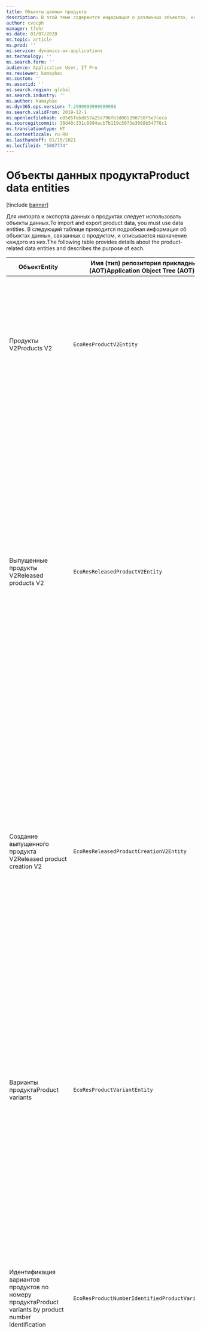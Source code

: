 ```yaml
---
title: Объекты данных продукта
description: В этой теме содержится информация о различных объектах, которые могут быть использованы для импорта и экспорта данных о продукции.
author: cvocph
manager: tfehr
ms.date: 01/07/2020
ms.topic: article
ms.prod: ''
ms.service: dynamics-ax-applications
ms.technology: ''
ms.search.form: ''
audience: Application User, IT Pro
ms.reviewer: kamaybac
ms.custom: ''
ms.assetid: ''
ms.search.region: global
ms.search.industry: ''
ms.author: kamaybac
ms.dyn365.ops.version: 7.2999999999999998
ms.search.validFrom: 2019-12-1
ms.openlocfilehash: e05d5febdd57a25d796fb3d085390758f5e7ceca
ms.sourcegitcommit: 38d40c331c8894acb7b119c5073e3088b54776c1
ms.translationtype: HT
ms.contentlocale: ru-RU
ms.lasthandoff: 01/15/2021
ms.locfileid: "5007774"
---
```

# <a name="product-data-entities"></a><span data-ttu-id="306e0-103">Объекты данных продукта</span><span class="sxs-lookup"><span data-stu-id="306e0-103">Product data entities</span></span>

[!include [banner](../includes/banner.md)]

<span data-ttu-id="306e0-104">Для импорта и экспорта данных о продуктах следует использовать объекты данных.</span><span class="sxs-lookup"><span data-stu-id="306e0-104">To import and export product data, you must use data entities.</span></span> <span data-ttu-id="306e0-105">В следующей таблице приводится подробная информация об объектах данных, связанных с продуктом, и описывается назначение каждого из них.</span><span class="sxs-lookup"><span data-stu-id="306e0-105">The following table provides details about the product-related data entities and describes the purpose of each.</span></span>

| <span data-ttu-id="306e0-106">Объект</span><span class="sxs-lookup"><span data-stu-id="306e0-106">Entity</span></span> | <span data-ttu-id="306e0-107">Имя (тип) репозитория прикладных объектов (AOT)</span><span class="sxs-lookup"><span data-stu-id="306e0-107">Application Object Tree (AOT) name (type)</span></span> | <span data-ttu-id="306e0-108">Основание</span><span class="sxs-lookup"><span data-stu-id="306e0-108">Notes</span></span> |
|--------|-------------------------------------------|-------|
| <span data-ttu-id="306e0-109">Продукты V2</span><span class="sxs-lookup"><span data-stu-id="306e0-109">Products V2</span></span> | `EcoResProductV2Entity` | <span data-ttu-id="306e0-110">Этот объект используется для импорта и экспорта общих уникально идентифицируемых продуктов и шаблонов продуктов.</span><span class="sxs-lookup"><span data-stu-id="306e0-110">This entity is used to import and export shared products-distinct products and product masters.</span></span> <span data-ttu-id="306e0-111">Это позволяет обновлять.</span><span class="sxs-lookup"><span data-stu-id="306e0-111">It allows for updates.</span></span> <span data-ttu-id="306e0-112">Не поддерживает операции SQL на основе наборов.</span><span class="sxs-lookup"><span data-stu-id="306e0-112">It doesn't support set-based SQL operations.</span></span> <span data-ttu-id="306e0-113">Включено для протокола OData.</span><span class="sxs-lookup"><span data-stu-id="306e0-113">It's enabled for Open Data Protocol (OData).</span></span> |
| <span data-ttu-id="306e0-114">Выпущенные продукты V2</span><span class="sxs-lookup"><span data-stu-id="306e0-114">Released products V2</span></span> | `EcoResReleasedProductV2Entity` | <span data-ttu-id="306e0-115">Этот объект используется для импорта и экспорта выпущенных уникально идентифицируемых продуктов и шаблонов продуктов.</span><span class="sxs-lookup"><span data-stu-id="306e0-115">This entity is used to import and export released products-distinct products and product masters.</span></span> <span data-ttu-id="306e0-116">Это позволяет обновлять.</span><span class="sxs-lookup"><span data-stu-id="306e0-116">It allows for updates.</span></span> <span data-ttu-id="306e0-117">Требуется, чтобы общий продукт уже был создан.</span><span class="sxs-lookup"><span data-stu-id="306e0-117">It requires that the shared product already be created.</span></span> <span data-ttu-id="306e0-118">При импорте нового выпущенного продукта происходит выпуск общего продукта.</span><span class="sxs-lookup"><span data-stu-id="306e0-118">When a new released product is imported, a release of the shared product occurs.</span></span> <span data-ttu-id="306e0-119">Существуют также отдельные объекты, которые могут быть использованы для импорта и экспорта выпущенных шаблонов продуктов и выпущенных уникальных вариантов.</span><span class="sxs-lookup"><span data-stu-id="306e0-119">There are also separate entities that can be used to import and export released product masters and released distinct variants.</span></span> <span data-ttu-id="306e0-120">Этот объект не поддерживает операции SQL на основе наборов и удаление операций.</span><span class="sxs-lookup"><span data-stu-id="306e0-120">This entity doesn't support set-based SQL operations or delete operations.</span></span> <span data-ttu-id="306e0-121">Включено для OData.</span><span class="sxs-lookup"><span data-stu-id="306e0-121">It's enabled for OData.</span></span> |
| <span data-ttu-id="306e0-122">Создание выпущенного продукта V2</span><span class="sxs-lookup"><span data-stu-id="306e0-122">Released product creation V2</span></span> | `EcoResReleasedProductCreationV2Entity` | <span data-ttu-id="306e0-123">Этот объект используется для импорта общих продуктов и выпущенных продуктов за один шаг.</span><span class="sxs-lookup"><span data-stu-id="306e0-123">This entity is used to import shared products and released products in one step.</span></span> <span data-ttu-id="306e0-124">Хотя он поддерживает экспорт, это не рекомендуется, потому что целью объекта является создание продукта.</span><span class="sxs-lookup"><span data-stu-id="306e0-124">Although it supports exports, that use isn't recommended, because the purpose of the entity is product creation.</span></span> <span data-ttu-id="306e0-125">Не поддерживает обновления.</span><span class="sxs-lookup"><span data-stu-id="306e0-125">It doesn't support updates.</span></span> <span data-ttu-id="306e0-126">Поддерживает ограниченный набор полей (поля, которые доступны в диалоговом окне создания продукта).</span><span class="sxs-lookup"><span data-stu-id="306e0-126">It supports a limited set of fields (fields that are available in the product creation dialog box).</span></span> <span data-ttu-id="306e0-127">Не поддерживает операции SQL на основе наборов.</span><span class="sxs-lookup"><span data-stu-id="306e0-127">It doesn't support set-based SQL operations.</span></span> <span data-ttu-id="306e0-128">Не предоставляется через OData.</span><span class="sxs-lookup"><span data-stu-id="306e0-128">It isn't exposed through OData.</span></span> |
| <span data-ttu-id="306e0-129">Варианты продукта</span><span class="sxs-lookup"><span data-stu-id="306e0-129">Product variants</span></span> | `EcoResProductVariantEntity` | <span data-ttu-id="306e0-130">Этот объект используется для импорта и экспорта вариантов общего продукта.</span><span class="sxs-lookup"><span data-stu-id="306e0-130">This entity is used to import and export shared product variants.</span></span> <span data-ttu-id="306e0-131">Это позволяет обновлять.</span><span class="sxs-lookup"><span data-stu-id="306e0-131">It allows for updates.</span></span> <span data-ttu-id="306e0-132">Требует, чтобы значения аналитики уже были созданы.</span><span class="sxs-lookup"><span data-stu-id="306e0-132">It requires that dimension values already be created.</span></span> <span data-ttu-id="306e0-133">Ключом интеграции является шаблон продукта плюс аналитики продукта.</span><span class="sxs-lookup"><span data-stu-id="306e0-133">The integration key is the product master plus product dimensions.</span></span> <span data-ttu-id="306e0-134">Этот объект поддерживает операции SQL на основе наборов.</span><span class="sxs-lookup"><span data-stu-id="306e0-134">This entity doesn't support set-based SQL operations.</span></span> <span data-ttu-id="306e0-135">Включено для OData.</span><span class="sxs-lookup"><span data-stu-id="306e0-135">It's enabled for OData.</span></span> <span data-ttu-id="306e0-136">Поддерживает операции удаления.</span><span class="sxs-lookup"><span data-stu-id="306e0-136">It supports delete operations.</span></span> <span data-ttu-id="306e0-137">Он не может быть расширен за счет добавления новых аналитик продукта.</span><span class="sxs-lookup"><span data-stu-id="306e0-137">It can't be extended through the addition of new product dimensions.</span></span> |
| <span data-ttu-id="306e0-138">Идентификация вариантов продуктов по номеру продукта</span><span class="sxs-lookup"><span data-stu-id="306e0-138">Product variants by product number identification</span></span> | `EcoResProductNumberIdentifiedProductVariantEntity` | <span data-ttu-id="306e0-139">Этот объект используется для импорта и экспорта вариантов общего продукта.</span><span class="sxs-lookup"><span data-stu-id="306e0-139">This entity is used to import and export shared product variants.</span></span> <span data-ttu-id="306e0-140">Это позволяет обновлять.</span><span class="sxs-lookup"><span data-stu-id="306e0-140">It allows for updates.</span></span> <span data-ttu-id="306e0-141">Требует, чтобы значения аналитики уже были созданы.</span><span class="sxs-lookup"><span data-stu-id="306e0-141">It requires that dimension values already be created.</span></span> <span data-ttu-id="306e0-142">Ключом интеграции является номер продукта (в то время как ключом интеграции для объекта **Варианты продукта** является шаблон продукта плюс аналитики продукта).</span><span class="sxs-lookup"><span data-stu-id="306e0-142">The integration key is the product number (whereas the integration key for the **Product variants** entity is the product master plus product dimensions).</span></span> |
| <span data-ttu-id="306e0-143">Используемые варианты продукта</span><span class="sxs-lookup"><span data-stu-id="306e0-143">Released product variants</span></span> | `EcoResReleasedProductVariantEntity` | <span data-ttu-id="306e0-144">Этот объект используется для импорта и экспорта выпущенных вариантов продукта.</span><span class="sxs-lookup"><span data-stu-id="306e0-144">This entity is used to import and export released product variants.</span></span> <span data-ttu-id="306e0-145">Это позволяет обновлять.</span><span class="sxs-lookup"><span data-stu-id="306e0-145">It allows for updates.</span></span> <span data-ttu-id="306e0-146">Требуется, чтобы варианты общего продукта уже были созданы.</span><span class="sxs-lookup"><span data-stu-id="306e0-146">It requires that shared product variants already be created.</span></span> <span data-ttu-id="306e0-147">При импорте нового выпущенного варианта продукта происходит выпуск общего варианта продукта.</span><span class="sxs-lookup"><span data-stu-id="306e0-147">When a new released product variant is imported, a release of the shared product variant occurs.</span></span> <span data-ttu-id="306e0-148">Этот объект поддерживает операции SQL на основе наборов.</span><span class="sxs-lookup"><span data-stu-id="306e0-148">This entity doesn't support set-based SQL operations.</span></span> <span data-ttu-id="306e0-149">Включено для OData.</span><span class="sxs-lookup"><span data-stu-id="306e0-149">It's enabled for OData.</span></span> <span data-ttu-id="306e0-150">Хотя он поддерживает операции удаления, в настоящее время данные повреждаются из-за ошибки текущей платформы.</span><span class="sxs-lookup"><span data-stu-id="306e0-150">Although it supports delete operations, that use currently causes data corruption because of a bug in the current platform.</span></span> <span data-ttu-id="306e0-151">Этот объект не может быть расширен за счет добавления новых аналитик продукта.</span><span class="sxs-lookup"><span data-stu-id="306e0-151">This entity can't be extended through the addition of new product dimensions.</span></span> |
| <span data-ttu-id="306e0-152">Идентификация выпущенных вариантов продуктов по номеру продукта</span><span class="sxs-lookup"><span data-stu-id="306e0-152">Released product variants by product number identification</span></span> | `EcoResProductNumberIdentifiedReleasedProductVariantEntity` | <span data-ttu-id="306e0-153">Этот объект похож на объект **Выпущенные варианты продукта**, однако ключом интеграции является номер продукта, а не шаблон продукта плюс аналитики продукта.</span><span class="sxs-lookup"><span data-stu-id="306e0-153">This entity resembles the **Released product variants** entity, but the integration key is the product number instead of the product master plus product dimensions.</span></span> <span data-ttu-id="306e0-154">Он не может быть расширен за счет добавления новых аналитик продукта.</span><span class="sxs-lookup"><span data-stu-id="306e0-154">It can be extended through the addition of new product dimensions.</span></span> |
| <span data-ttu-id="306e0-155">Запущенные в производство продукты продажи</span><span class="sxs-lookup"><span data-stu-id="306e0-155">Sellable released products</span></span> | `EcoResSellableReleasedProductEntity` | <span data-ttu-id="306e0-156">Этот объект используется для экспорта только продаваемых продуктов.</span><span class="sxs-lookup"><span data-stu-id="306e0-156">This entity is used to export only sellable products.</span></span> <span data-ttu-id="306e0-157">Продукты, которые могут продаваться, — это продукты, имеющие информацию, необходимую для использования в заказе на продажу.</span><span class="sxs-lookup"><span data-stu-id="306e0-157">Sellable products are products that have the information that they require in order to be used in a sales order.</span></span> <span data-ttu-id="306e0-158">Те же правила применяются при проверке продукта с помощью функции **Проверить** на странице **Выпущенные продукты**.</span><span class="sxs-lookup"><span data-stu-id="306e0-158">The same rules apply when a product is validated by using the **Validate** function on the **Released products** page.</span></span> |
| <span data-ttu-id="306e0-159">Выпущенные уникально идентифицируемые продукты V2</span><span class="sxs-lookup"><span data-stu-id="306e0-159">Released Distinct products V2</span></span> | `EcoResDistinctProductV2Entity` | <span data-ttu-id="306e0-160">Этот объект используется для экспорта только уникально идентифицируемых продуктов.</span><span class="sxs-lookup"><span data-stu-id="306e0-160">This entity is used to export distinct products.</span></span> <span data-ttu-id="306e0-161">Такие уникально идентифицируемые продукты могут быть продуктами, продуктами подтипа и вариантами продукта.</span><span class="sxs-lookup"><span data-stu-id="306e0-161">Those distinct products can be products, subtype products, and product variants.</span></span> |
| <span data-ttu-id="306e0-162">Шаблоны выпущенных продуктов V2</span><span class="sxs-lookup"><span data-stu-id="306e0-162">Released products masters V2</span></span> | `EcoResProductMasterV2Entity` | <span data-ttu-id="306e0-163">Этот объект используется для импорта и экспорта шаблонов продукта.</span><span class="sxs-lookup"><span data-stu-id="306e0-163">This entity is used to import and export product masters.</span></span> <span data-ttu-id="306e0-164">Он не включен для управления данными.</span><span class="sxs-lookup"><span data-stu-id="306e0-164">It isn't enabled for data management.</span></span> |
| <span data-ttu-id="306e0-165">Номенклатура — штрих-код</span><span class="sxs-lookup"><span data-stu-id="306e0-165">Item - barcode</span></span> | `EcoResProductBarcodeEntityV3` | <span data-ttu-id="306e0-166">Этот объект используется для экспорта продуктов и штрих-кодов.</span><span class="sxs-lookup"><span data-stu-id="306e0-166">This entity is used to export products and bar codes.</span></span> <span data-ttu-id="306e0-167">Эта сущность не позволяет отслеживать изменения, обновлять или удалять.</span><span class="sxs-lookup"><span data-stu-id="306e0-167">This entity doesn't allow change tracking, updates, or deletes.</span></span> <span data-ttu-id="306e0-168">Чтобы использовать отслеживание изменений, обновления или удаления в штрих-кодах, используйте сущность **Ассоциация "номенклатура — штрих-код"**.</span><span class="sxs-lookup"><span data-stu-id="306e0-168">To use change tracking, updates, or deletes on barcodes, use the **Item - barcode association** entity.</span></span> |
| <span data-ttu-id="306e0-169">Ассоциация "номенклатура — штрихкод"</span><span class="sxs-lookup"><span data-stu-id="306e0-169">Item - barcode association</span></span> | `EcoResProductBarcodeAssociationEntity` | <span data-ttu-id="306e0-170">Этот объект используется для экспорта продуктов и штрих-кодов.</span><span class="sxs-lookup"><span data-stu-id="306e0-170">This entity is used to export products and bar codes.</span></span> <span data-ttu-id="306e0-171">Она позволяет отслеживать изменения, обновлять и удалять.</span><span class="sxs-lookup"><span data-stu-id="306e0-171">It allows change tracking, updates, and deletes.</span></span> <span data-ttu-id="306e0-172">Чтобы использовать эту сущность, функция *улучшения "номенклатура — штрих-код"* должна быть включена в [управлении функциями](../../fin-ops-core/fin-ops/get-started/feature-management/feature-management-overview.md).</span><span class="sxs-lookup"><span data-stu-id="306e0-172">To use the entity, the feature *Item - barcode improvements* must be enabled in [feature management](../../fin-ops-core/fin-ops/get-started/feature-management/feature-management-overview.md).</span></span> <span data-ttu-id="306e0-173">Ее ключ сущности — `AssociationID`, который создает связь между штрих-кодом и продуктом.</span><span class="sxs-lookup"><span data-stu-id="306e0-173">Its entity key is `AssociationID`, which creates the association between the barcode and the product.</span></span> <span data-ttu-id="306e0-174">Чтобы добавить поддержку для этого ключа, при включении функции таблица `InventitemBarcodeAssociation` будет заполнена для существующих данных штрих-кодов номенклатур.</span><span class="sxs-lookup"><span data-stu-id="306e0-174">To add support for this key, the table `InventitemBarcodeAssociation` will be populated for existing item barcode data when you turn on the feature.</span></span> <span data-ttu-id="306e0-175">Таблица заполняется пакетным заданием, и если таблица штрих-кодов имеет большое число записей, выполнение пакетного задания может занять значительное время.</span><span class="sxs-lookup"><span data-stu-id="306e0-175">The table is populated using a batch job and if your barcode table has a large number of records, it could take significant time to run the batch job.</span></span> <span data-ttu-id="306e0-176">Поэтому рекомендуется запланировать включение этой функции (и, таким образом, запустить пакетное задание) в такое время, которое удовлетворяет вашему бизнес-графику.</span><span class="sxs-lookup"><span data-stu-id="306e0-176">Therefore, we recommend that you plan to enable the feature (and therefore run the batch job) at a time that fits your business schedule.</span></span> |
| <span data-ttu-id="306e0-177">Состояния жизненного цикла продукта</span><span class="sxs-lookup"><span data-stu-id="306e0-177">Product lifecycle states</span></span> | `EcoResProductLifecycleSateEntity` | <span data-ttu-id="306e0-178">Этот объект используется для импорта и экспорта различных состояний жизненного цикла продукта, которые могут быть назначены продукту.</span><span class="sxs-lookup"><span data-stu-id="306e0-178">This entity is used to import and export the different product lifecycle states that can be assigned to a product.</span></span> |

> [!NOTE]
> <span data-ttu-id="306e0-179">Вы можете использовать информационный объект **Выпущенные продукты V2** для импорта продуктов в систему только в том случае, если общий продукт уже создан.</span><span class="sxs-lookup"><span data-stu-id="306e0-179">You can use the **Released Products V2** data entity to import products into the system only if the shared product has already been created.</span></span> <span data-ttu-id="306e0-180">В противном случае для импорта продуктов в систему необходимо использовать информационный объект **Создание продукта**.</span><span class="sxs-lookup"><span data-stu-id="306e0-180">Otherwise, to import products into the system, you must use the **Product creation** data entity.</span></span>
